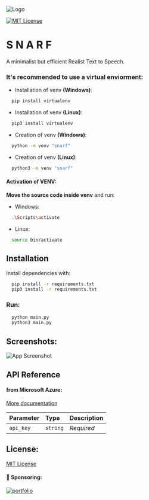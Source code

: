 
![Logo](https://dev-to-uploads.s3.amazonaws.com/uploads/articles/th5xamgrr6se0x5ro4g6.png)

[![MIT License](https://img.shields.io/badge/License-MIT-green.svg)](https://choosealicense.com/licenses/mit/)


# S N A R F

A minimalist but efficient Realist Text to Speech.


### It's recommended to use a virtual enviorment:

- Installation of venv **(Windows)**:

```bash
  pip install virtualenv
```

- Installation of venv **(Linux)**:

```bash
  pip3 install virtualenv
```

- Creation  of venv **(Windows)**:

```bash
  python -m venv "snarf"
```
- Creation  of venv **(Linux)**:

```bash
  python3 -m venv "snarf"
```
#### Activation of VENV:
**Move the source code inside venv** and run:
- Windows:
```bash
  .\Scripts\activate
```
- Linux:
```bash
  source bin/activate
```
## Installation

Install dependencies with:

```bash
  pip install -r requirements.txt
  pip3 install -r requirements.txt
```
### Run:
```bash
  python main.py
  python3 main.py
```
## Screenshots:

![App Screenshot](https://via.placeholder.com/468x300?text=App+Screenshot+Here)


## API Reference

#### from Microsoft Azure:

[More documentation](https://learn.microsoft.com/en-us/azure/cognitive-services/speech-service/language-support?tabs=stt#text-to-speech)

| Parameter | Type     | Description                |
| :-------- | :------- | :------------------------- |
| `api_key` | `string` | *Required* |



## License:

[MIT License](https://choosealicense.com/licenses/mit/)


#### 🔗 Sponsoring:
[![portfolio](https://img.shields.io/badge/buy_me_a_coffee-000?style=for-the-badge&logo=ko-fi&logoColor=white)](https://www.paypal.com/paypalme/christcastr/)

